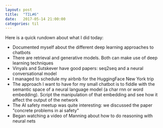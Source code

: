 ```yaml
---
layout: post
title:  "TIL#6"
date:   2017-05-14 21:00:00
categories: til
---
```


Here is a quick rundown about what I did today:
 - Documented myself about the different deep learning approaches to chatbots
 - There are retrieval and generative models. Both can make use of deep learning techniques
 - Vinyals and Sutskever have good papers: seq2seq and a neural conversational model
 - I managed to schedule my airbnb for the HuggingFace New York trip
 - The approach I want to have for my small chatbot is to fiddle with the semantic space
 of a neural language model (a char rnn or word embedding). Script the manipulation of that
 embedding and see how it affect the output of the network  
 - The AI safety meetup was quite interesting: we discussed the paper "concrete problems
 in ai safety"
 - Began watching a video of Manning about how to do reasoning with neural nets  
